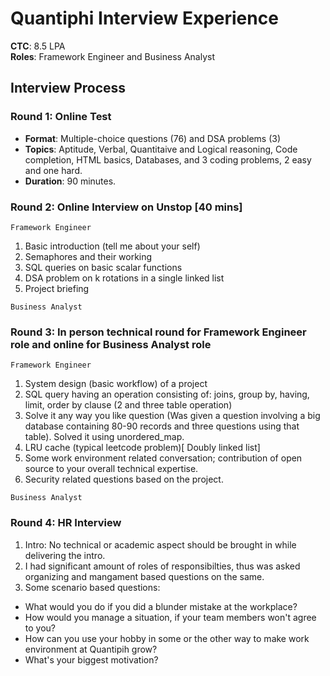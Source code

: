 # Quantiphi Interview Experience

**CTC**: 8.5 LPA <br/>
**Roles**: Framework Engineer and Business Analyst

## Interview Process

### Round 1: Online Test

- **Format**: Multiple-choice questions (76) and DSA problems (3)
- **Topics**: Aptitude, Verbal, Quantitaive and Logical reasoning, Code completion, HTML basics, Databases, and 3 coding problems, 2 easy and one hard.
- **Duration**: 90 minutes.

### Round 2: Online Interview on Unstop [40 mins]

`Framework Engineer`

1. Basic introduction (tell me about your self)
2. Semaphores and their working
3. SQL queries on basic scalar functions
4. DSA problem on k rotations in a single linked list
5. Project briefing

`Business Analyst`

### Round 3: In person technical round for Framework Engineer role and online for Business Analyst role

`Framework Engineer`

1. System design (basic workflow) of a project
2. SQL query having an operation consisting of: joins, group by, having, limit, order by clause (2 and three table operation)
3. Solve it any way you like question (Was given a question involving a big database containing 80-90 records and three questions using that table). Solved it using unordered_map.
4. LRU cache (typical leetcode problem)[ Doubly linked list]
5. Some work environment related conversation; contribution of open source to your overall technical expertise.
6. Security related questions based on the project.

`Business Analyst`

### Round 4: HR Interview

1. Intro: No technical or academic aspect should be brought in while delivering the intro.
2. I had significant amount of roles of responsibilties, thus was asked organizing and mangament based questions on the same.
3. Some scenario based questions:
<ul>
  <li> What would you do if you did a blunder mistake at the workplace? </li>
  <li> How would you manage a situation, if your team members won't agree to you? </li>
  <li> How can you use your hobby in some or the other way to make work environment at Quantipih grow? </li>
  <li> What's your biggest motivation? </li>
</ul>
